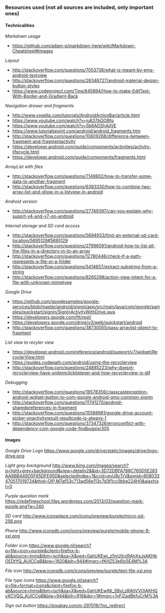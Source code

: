 ### Resources used (not all sources are included, only important ones)

#### Technicalities
*Markdown usage*
- https://github.com/adam-p/markdown-here/wiki/Markdown-Cheatsheet#images

*Layout*
- http://stackoverflow.com/questions/7053738/what-is-meant-by-ems-android-textview
- http://stackoverflow.com/questions/26346727/android-material-design-button-styles
- https://www.codeproject.com/Tips/845894/How-to-make-EditText-With-Border-and-Gradient-Back

*Navigation drawer and fragments*
- http://www.vogella.com/tutorials/AndroidActionBar/article.html
- https://www.youtube.com/watch?v=ju837bQOBfg
- https://www.youtube.com/watch?v=5b6AGSh4dVE
- https://www.tutorialspoint.com/android/android_fragments.htm
- http://stackoverflow.com/questions/10609268/difference-between-fragment-and-fragmentactivity
- https://developer.android.com/guide/components/activities/activity-lifecycle.html
- https://developer.android.com/guide/components/fragments.html

*ArrayList with files*
- http://stackoverflow.com/questions/7149802/how-to-transfer-some-data-to-another-fragment
- http://stackoverflow.com/questions/6383330/how-to-combine-two-array-list-and-show-in-a-listview-in-android

*Android version*
- http://stackoverflow.com/questions/27749397/can-you-explain-why-suport-v4-and-v7-on-android

*Internal storage and SD card access*
- http://stackoverflow.com/questions/5694933/find-an-external-sd-card-location/5695129#5695129
- http://stackoverflow.com/questions/27996591/android-how-to-list-all-the-files-in-a-directory-in-to-an-array
- http://stackoverflow.com/questions/12780446/check-if-a-path-represents-a-file-or-a-folder
- http://stackoverflow.com/questions/5414657/extract-substring-from-a-string
- http://stackoverflow.com/questions/6265298/action-view-intent-for-a-file-with-unknown-mimetype

*Google Drive*
- https://github.com/googlesamples/google-services/blob/master/android/signin/app/src/main/java/com/google/samples/quickstart/signin/SignInActivityWithDrive.java
- https://developers.google.com/fit/rest/
- https://developers.google.com/drive/v3/web/quickstart/android
- http://stackoverflow.com/questions/38730055/pass-arraylist-object-to-fragment

*List view to recyler view*
- https://developer.android.com/reference/android/support/v7/widget/RecyclerView.html
- https://guides.codepath.com/android/using-the-recyclerview
- http://stackoverflow.com/questions/24885223/why-doesnt-recyclerview-have-onitemclicklistener-and-how-recyclerview-is-dif

*Debugging*
- http://stackoverflow.com/questions/18578356/classcastexception-android-widget-button-to-com-google-android-gms-common-signin
- http://stackoverflow.com/questions/11741270/android-sharedpreferences-in-fragment
- http://stackoverflow.com/questions/15588981/google-drive-account-picker-onactivityresult-resultcode-is-always-1
- http://stackoverflow.com/questions/37347326/errorconflict-with-dependency-com-google-code-findbugsjsr305

#### Images
*Google Drive Logo*
https://www.google.com/drive/static/images/drive/logo-drive.png

*Light grey background*
http://www.bing.com/images/search?q=light+grey+background&view=detailv2&&id=3D72DBFA788C765D5E283AA8BB449D5F65DFE95D&selectedIndex=1&ccid=evU8cTrV&simid=608033470517019724&thid=OIP.M7af53c713ad56e113c7d3f1cc0bbe224H0&ajaxhist=0

*Purple question mark*
https://redefineschool.files.wordpress.com/2013/03/question-mark-purple.png?w=240

*SD card*
http://www.iconsplace.com/icons/preview/purple/micro-sd-256.png

*Phone*
http://www.iconsdb.com/icons/preview/purple/mobile-phone-8-xxl.png

*Folder icon*
https://www.google.nl/search?q=file+icon+purple&client=firefox-b-ab&source=lnms&tbm=isch&sa=X&ved=0ahUKEwj_z5nU0rzRAhXsJsAKHbOEDtYQ_AUICCgB&biw=1920&bih=944#imgrc=fKHZ53e6lx5E4M%3A

*File icon*
http://www.iconsdb.com/icons/preview/purple/text-file-xxl.png

*File type icons*
https://www.google.nl/search?q=file+format+icons&client=firefox-b-ab&source=lnms&tbm=isch&sa=X&ved=0ahUKEwjNl_SBvLzRAhVVOlAKHQvXCVQQ_AUICCgB&biw=944&bih=916&dpr=1#imgrc=1nFjZadBkfuCrM%3A

*Sign out button*
https://pixabay.com/p-297018/?no_redirect
